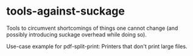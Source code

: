# tools-against-suckage
Tools to circumvent shortcomings of things one cannot change (and possibly introducing suckage overhead while doing so).

Use-case example for pdf-split-print: Printers that don't print large files.
